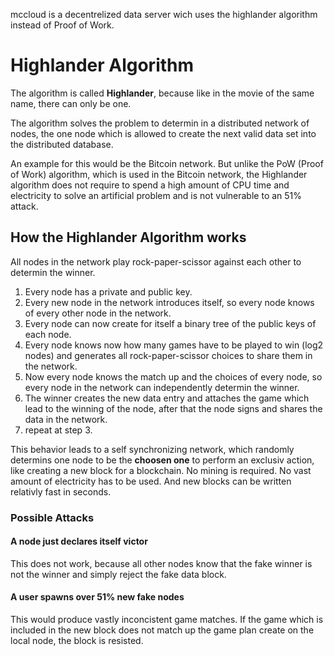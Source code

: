 
mccloud is a decentrelized data server wich uses the highlander algorithm instead of Proof of Work.

# Highlander Algorithm

The algorithm is called **Highlander**, because like in the movie of the same name, there can only be one.

The algorithm solves the problem to determin in a distributed network of nodes, the one node which
is allowed to create the next valid data set into the distributed database.

An example for this would be the Bitcoin network.
But unlike the PoW (Proof of Work) algorithm, which is used in the Bitcoin network, the Highlander algorithm
does not require to spend a high amount of CPU time and electricity to solve an artificial problem and is not
vulnerable to an 51% attack.

## How the Highlander Algorithm works

All nodes in the network play rock-paper-scissor against each other to determin the winner.

1. Every node has a private and public key.
2. Every new node in the network introduces itself, so every node knows of every other node in the network.
3. Every node can now create for itself a binary tree of the public keys of each node.
4. Every node knows now how many games have to be played to win (log2 nodes) and generates all
    rock-paper-scissor choices to share them in the network.
5. Now every node knows the match up and the choices of every node, so every node in the network can
    independently determin the winner.
6. The winner creates the new data entry and attaches the game which lead to the winning of the node, after that the node signs and shares the data in the network.
7. repeat at step 3.

This behavior leads to a self synchronizing network, which randomly determins one node to be the **choosen one**
to perform an exclusiv action, like creating a new block for a blockchain.
No mining is required. No vast amount of electricity has to be used.
And new blocks can be written relativly fast in seconds.

### Possible Attacks

#### A node just declares itself victor
This does not work, because all other nodes know that the fake winner is not the winner and simply reject
the fake data block.

#### A user spawns over 51% new fake nodes
This would produce vastly inconcistent game matches. If the game which is included in the new block does not
match up the game plan create on the local node, the block is resisted.